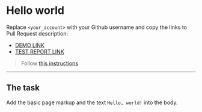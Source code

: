 # Hello world

Replace `<your_account>` with your Github username and copy the links to Pull Request description:

- [DEMO LINK](https://RomeoKs.github.io/layout_hello-world/)
- [TEST REPORT LINK](https://RomeoKs.github.io/layout_hello-world/report/html_report/)

> Follow [this instructions](https://mate-academy.github.io/layout_task-guideline/#how-to-solve-the-layout-tasks-on-github)

---

## The task

Add the basic page markup and the text `Hello, world!` into the body.
